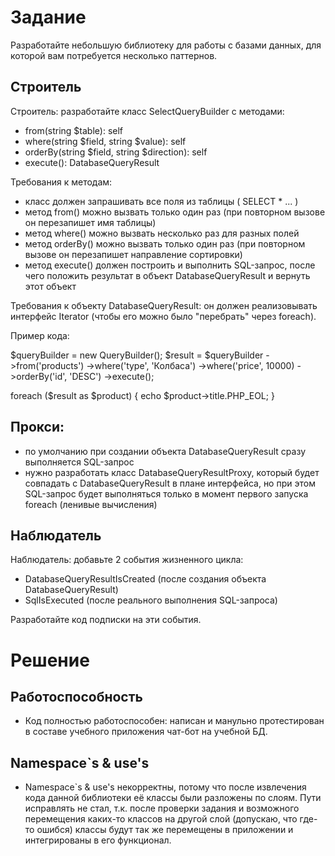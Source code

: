 # Задание

Разработайте небольшую библиотеку для работы с базами данных, для которой вам потребуется несколько паттернов.


## Строитель

Строитель: разработайте класс SelectQueryBuilder с методами:

- from(string $table): self
- where(string $field, string $value): self
- orderBy(string $field, string $direction): self
- execute(): DatabaseQueryResult

Требования к методам:

- класс должен запрашивать все поля из таблицы ( SELECT * ... )
- метод from() можно вызвать только один раз (при повторном вызове он перезапишет имя таблицы)
- метод where() можно вызвать несколько раз для разных полей
- метод orderBy() можно вызвать только один раз (при повторном вызове он перезапишет направление сортировки)
- метод execute() должен построить и выполнить SQL-запрос, после чего положить результат в объект DatabaseQueryResult и вернуть этот объект

Требования к объекту DatabaseQueryResult: он должен реализовывать интерфейс Iterator (чтобы его можно было "перебрать" через foreach).

Пример кода:

$queryBuilder = new QueryBuilder();
$result = $queryBuilder
  ->from('products')
  ->where('type', 'Колбаса')
  ->where('price', 10000)
  ->orderBy('id', 'DESC')
  ->execute();

foreach ($result as $product) {
  echo $product->title.PHP_EOL;
}


## Прокси:

- по умолчанию при создании объекта DatabaseQueryResult сразу выполняется SQL-запрос
- нужно разработать класс DatabaseQueryResultProxy, который будет совпадать с DatabaseQueryResult в плане интерфейса, но при этом SQL-запрос будет выполняться только в момент первого запуска foreach (ленивые вычисления)


## Наблюдатель

Наблюдатель: добавьте 2 события жизненного цикла:

- DatabaseQueryResultIsCreated (после создания объекта DatabaseQueryResult)
- SqlIsExecuted (после реального выполнения SQL-запроса)

Разработайте код подписки на эти события.

# Решение

## Работоспособность
- Код полностью работоспособен: написан и манульно протестирован в составе учебного приложения чат-бот на учебной БД.

## Namespace`s & use's
- Namespace`s & use's некорректны, потому что после извлечения кода данной библиотеки её классы были разложены по слоям.
Пути исправлять не стал, т.к. после проверки задания и возможного перемещения каких-то классов на другой слой (допускаю, что где-то ошибся) 
классы будут так же перемещены в приложении и интегрированы в его функционал.
